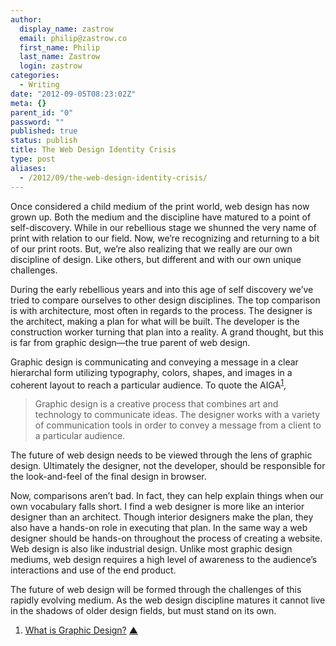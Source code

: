 ```yaml
---
author:
  display_name: zastrow
  email: philip@zastrow.co
  first_name: Philip
  last_name: Zastrow
  login: zastrow
categories:
  - Writing
date: "2012-09-05T08:23:02Z"
meta: {}
parent_id: "0"
password: ""
published: true
status: publish
title: The Web Design Identity Crisis
type: post
aliases:
  - /2012/09/the-web-design-identity-crisis/
---
```

<p>Once considered a child medium of the print world, web design has now grown up. Both the medium and the discipline have matured to a point of self-discovery. While in our rebellious stage we shunned the very name of print with relation to our field. Now, we’re recognizing and returning to a bit of our print roots. But, we’re also realizing that we really are our own discipline of design. Like others, but different and with our own unique challenges.</p>
<p>During the early rebellious years and into this age of self discovery we’ve tried to compare ourselves to other design disciplines. The top comparison is with architecture, most often in regards to the process. The designer is the architect, making a plan for what will be built. The developer is the construction worker turning that plan into a reality. A grand thought, but this is far from graphic design—the true parent of web design.</p>
<p>Graphic design is communicating and conveying a message in a clear hierarchal form utilizing typography, colors, shapes, and images in a coherent layout to reach a particular audience. To quote the AIGA<sup id="fnref:1-2012-09-05"><a href="#fn:1-2012-09-05" class="cmp-footnote">1</a></sup>,</p>
<blockquote>
<p>Graphic design is a creative process that combines art and technology to communicate ideas. The designer works with a variety of communication tools in order to convey a message from a client to a particular audience.</p>
</blockquote>
<p>The future of web design needs to be viewed through the lens of graphic design. Ultimately the designer, not the developer, should be responsible for the look-and-feel of the final design in browser.</p>
<p>Now, comparisons aren’t bad. In fact, they can help explain things when our own vocabulary falls short. I find a web designer is more like an interior designer than an architect. Though interior designers make the plan, they also have a hands-on role in executing that plan. In the same way a web designer should be hands-on throughout the process of creating a website. Web design is also like industrial design. Unlike most graphic design mediums, web design requires a high level of awareness to the audience’s interactions and use of the end product.</p>
<p>The future of web design will be formed through the challenges of this rapidly evolving medium. As the web design discipline matures it cannot live in the shadows of older design fields, but must stand on its own.</p>
<div class="cmp-footnotes">
<ol>
<li id="fn:1-2012-09-05">
<p><a href="http://www.aiga.org/guide-whatisgraphicdesign/">What is Graphic Design?</a>&nbsp;<a href="#fnref:1-2012-09-05" class="cmp-footnotes__return-link">&#9650;</a></p>
</li>
</ol>
</div>
